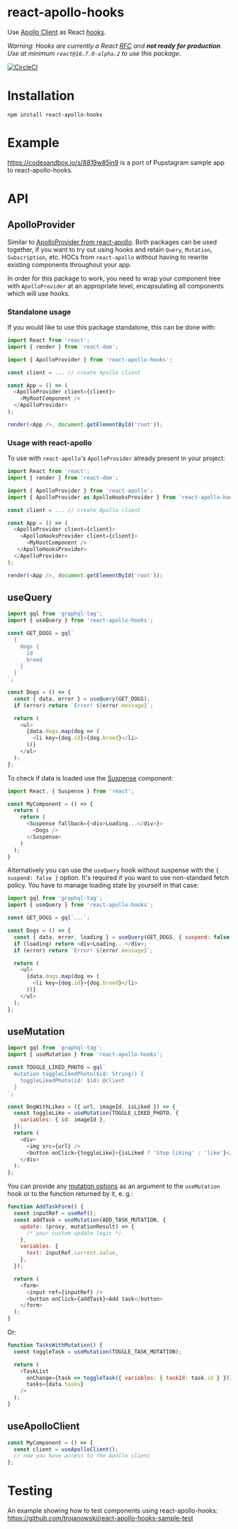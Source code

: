 # react-apollo-hooks

Use [Apollo Client](https://github.com/apollographql/apollo-client) as React
[hooks](https://reactjs.org/docs/hooks-intro.html).

_Warning: Hooks are currently a React
[RFC](https://github.com/reactjs/rfcs/pull/68) and **not ready for production**.
Use at minimum `react@16.7.0-alpha.2` to use this package._

[![CircleCI](https://circleci.com/gh/trojanowski/react-apollo-hooks.svg?style=svg)](https://circleci.com/gh/trojanowski/react-apollo-hooks)

# Installation

`npm install react-apollo-hooks`

# Example

<https://codesandbox.io/s/8819w85jn9> is a port of Pupstagram sample app to
react-apollo-hooks.

# API

## ApolloProvider

Similar to
[ApolloProvider from react-apollo](https://www.apollographql.com/docs/react/essentials/get-started.html#creating-provider).
Both packages can be used together, if you want to try out using hooks and
retain `Query`, `Mutation`, `Subscription`, etc. HOCs from `react-apollo`
without having to rewrite existing components throughout your app.

In order for this package to work, you need to wrap your component tree with
`ApolloProvider` at an appropriate level, encapsulating all components which
will use hooks.

### Standalone usage

If you would like to use this package standalone, this can be done with:

```javascript
import React from 'react';
import { render } from 'react-dom';

import { ApolloProvider } from 'react-apollo-hooks';

const client = ... // create Apollo client

const App = () => (
  <ApolloProvider client={client}>
    <MyRootComponent />
  </ApolloProvider>
);

render(<App />, document.getElementById('root'));
```

### Usage with react-apollo

To use with `react-apollo`'s `ApolloProvider` already present in your project:

```javascript
import React from 'react';
import { render } from 'react-dom';

import { ApolloProvider } from 'react-apollo';
import { ApolloProvider as ApolloHooksProvider } from 'react-apollo-hooks';

const client = ... // create Apollo client

const App = () => (
  <ApolloProvider client={client}>
    <ApolloHooksProvider client={client}>
      <MyRootComponent />
   </ApolloHooksProvider>
  </ApolloProvider>
);

render(<App />, document.getElementById('root'));
```

## useQuery

```javascript
import gql from 'graphql-tag';
import { useQuery } from 'react-apollo-hooks';

const GET_DOGS = gql`
  {
    dogs {
      id
      breed
    }
  }
`;

const Dogs = () => {
  const { data, error } = useQuery(GET_DOGS);
  if (error) return `Error! ${error.message}`;

  return (
    <ul>
      {data.dogs.map(dog => (
        <li key={dog.id}>{dog.breed}</li>
      ))}
    </ul>
  );
};
```

To check if data is loaded use the
[Suspense](https://reactjs.org/docs/code-splitting.html#suspense) component:

```javascript
import React, { Suspense } from 'react';

const MyComponent = () => {
  return (
    return (
      <Suspense fallback={<div>Loading...</div>}>
        <Dogs />
      </Suspense>
    )
  );
}
```

Alternatively you can use the `useQuery` hook without suspense with the
`{ suspend: false }` option. It's required if you want to use non-standard fetch
policy. You have to manage loading state by yourself in that case:

```javascript
import gql from 'graphql-tag';
import { useQuery } from 'react-apollo-hooks';

const GET_DOGS = gql`...`;

const Dogs = () => {
  const { data, error, loading } = useQuery(GET_DOGS, { suspend: false });
  if (loading) return <div>Loading...</div>;
  if (error) return `Error! ${error.message}`;

  return (
    <ul>
      {data.dogs.map(dog => (
        <li key={dog.id}>{dog.breed}</li>
      ))}
    </ul>
  );
};
```

## useMutation

```javascript
import gql from 'graphql-tag';
import { useMutation } from 'react-apollo-hooks';

const TOGGLE_LIKED_PHOTO = gql`
  mutation toggleLikedPhoto($id: String!) {
    toggleLikedPhoto(id: $id) @client
  }
`;

const DogWithLikes = ({ url, imageId, isLiked }) => {
  const toggleLike = useMutation(TOGGLE_LIKED_PHOTO, {
    variables: { id: imageId },
  });
  return (
    <div>
      <img src={url} />
      <button onClick={toggleLike}>{isLiked ? 'Stop liking' : 'like'}</button>
    </div>
  );
};
```

You can provide any
[mutation options](https://www.apollographql.com/docs/react/api/apollo-client.html#ApolloClient.mutate)
as an argument to the `useMutation` hook or to the function returned by it, e.
g.:

```javascript
function AddTaskForm() {
  const inputRef = useRef();
  const addTask = useMutation(ADD_TASK_MUTATION, {
    update: (proxy, mutationResult) => {
      /* your custom update logic */
    },
    variables: {
      text: inputRef.current.value,
    },
  });

  return (
    <form>
      <input ref={inputRef} />
      <button onClick={addTask}>Add task</button>
    </form>
  );
}
```

Or:

```javascript
function TasksWithMutation() {
  const toggleTask = useMutation(TOGGLE_TASK_MUTATION);

  return (
    <TaskList
      onChange={task => toggleTask({ variables: { taskId: task.id } })}
      tasks={data.tasks}
    />
  );
}
```

## useApolloClient

```javascript
const MyComponent = () => {
  const client = useApolloClient();
  // now you have access to the Apollo client
};
```

# Testing

An example showing how to test components using react-apollo-hooks:
<https://github.com/trojanowski/react-apollo-hooks-sample-test>
